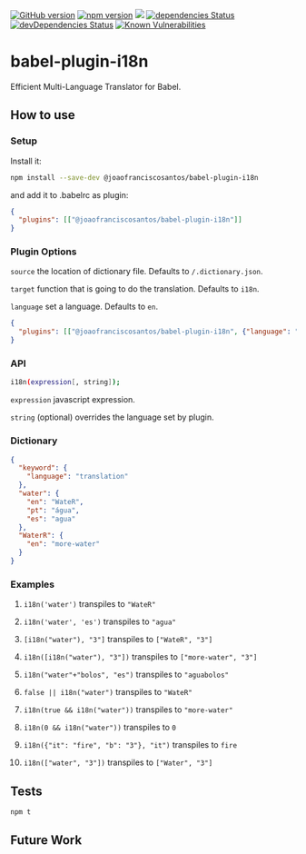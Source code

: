 [![GitHub version](https://badge.fury.io/gh/joaofranciscosantos%2Fbabel-plugin-i18n.svg)](https://badge.fury.io/gh/joaofranciscosantos%2Fbabel-plugin-i18n)
[![npm version](https://badge.fury.io/js/%40joaofranciscosantos%2Fbabel-plugin-i18n.svg)](https://badge.fury.io/js/%40joaofranciscosantos%2Fbabel-plugin-i18n)
![](https://img.shields.io/github/license/joaofranciscosantos/babel-plugin-i18n.svg)
[![dependencies Status](https://david-dm.org/joaofranciscosantos/babel-plugin-i18n/status.svg)](https://david-dm.org/joaofranciscosantos/babel-plugin-i18n)
[![devDependencies Status](https://david-dm.org/joaofranciscosantos/babel-plugin-i18n/dev-status.svg)](https://david-dm.org/joaofranciscosantos/babel-plugin-i18n?type=dev)
[![Known Vulnerabilities](https://snyk.io/test/github/joaofranciscosantos/babel-plugin-i18n/badge.svg?targetFile=package.json)](https://snyk.io/test/github/joaofranciscosantos/babel-plugin-i18n?targetFile=package.json)

# babel-plugin-i18n

Efficient Multi-Language Translator for Babel.

## How to use

### Setup
Install it:
```bash
npm install --save-dev @joaofranciscosantos/babel-plugin-i18n
```
and add it to .babelrc as plugin:
```json
{
  "plugins": [["@joaofranciscosantos/babel-plugin-i18n"]]
}
```
### Plugin Options
`source` the location of dictionary file. Defaults to `/.dictionary.json`.

`target` function that is going to do the translation. Defaults to `i18n`. 

`language` set a language. Defaults to `en`.
```json
{
  "plugins": [["@joaofranciscosantos/babel-plugin-i18n", {"language": "pt"}]]
}
```
### API
```bash
i18n(expression[, string]); 
```
`expression` javascript expression.

`string` (optional) overrides the language set by plugin.

### Dictionary
```json
{
  "keyword": {
    "language": "translation"
  },
  "water": {
    "en": "WateR",
    "pt": "água",
    "es": "agua"
  },
  "WaterR": {
  	"en": "more-water"
  }
}
```
### Examples
1. `i18n('water')` transpiles to `"WateR"`

2. `i18n('water', 'es')` transpiles to `"agua"`

3. `[i18n("water"), "3"]` transpiles to `["WateR", "3"]`

4. `i18n([i18n("water"), "3"])` transpiles to `["more-water", "3"]`

5. `i18n("water"+"bolos", "es")` transpiles to `"aguabolos"`

6. `false || i18n("water")` transpiles to `"WateR"`

6. `i18n(true && i18n("water"))` transpiles to `"more-water"`

7. `i18n(0 && i18n("water"))` transpiles to `0`

8. `i18n({"it": "fire", "b": "3"}, "it")` transpiles to `fire`

9. `i18n(["water", "3"])` transpiles to `["Water", "3"]`
## Tests
```bash
npm t
```
## Future Work
